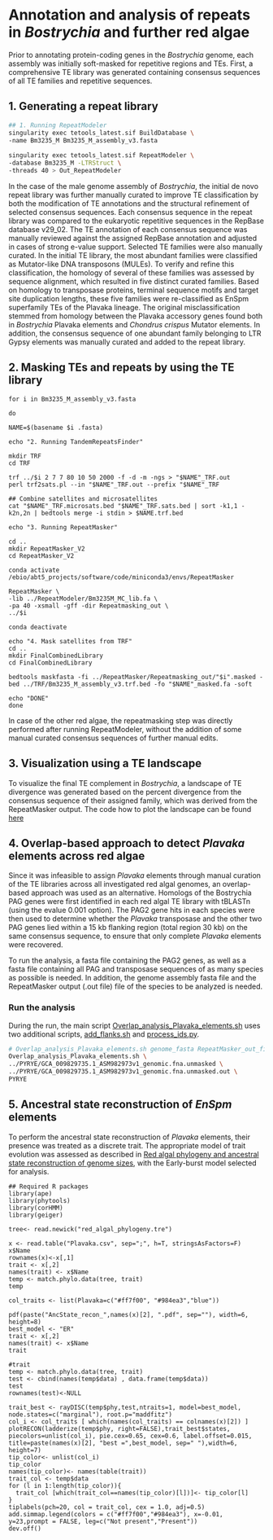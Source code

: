 # Annotation and analysis of repeats in _Bostrychia_ and further red algae

Prior to annotating protein-coding genes in the _Bostrychia_ genome, each assembly was initially soft-masked for repetitive regions and TEs. First, a comprehensive TE library was generated containing consensus sequences of all TE families and repetitive sequences.

## 1. Generating a repeat library 
```bash
## 1. Running RepeatModeler
singularity exec tetools_latest.sif BuildDatabase \
-name Bm3235_M Bm3235_M_assembly_v3.fasta
 
singularity exec tetools_latest.sif RepeatModeler \
-database Bm3235_M -LTRStruct \
-threads 40 > Out_RepeatModeler
```
In the case of the male genome assembly of _Bostrychia_, the initial de novo repeat library was further manually curated to improve TE classification by both the modification of TE annotations and the structural refinement of selected consensus sequences. Each consensus sequence in the repeat library was compared to the eukaryotic repetitive sequences in the RepBase database v29_02. The TE annotation of each consensus sequence was manually reviewed against the assigned RepBase annotation and adjusted in cases of strong e-value support. Selected TE families were also manually curated. In the initial TE library, the most abundant families were classified as Mutator-like DNA transposons (MULEs). To verify and refine this classification, the homology of several of these families was assessed by sequence alignment, which resulted in five distinct curated families. Based on homology to transposase proteins, terminal sequence motifs and target site duplication lengths, these five families were re-classified as EnSpm superfamily TEs of the Plavaka lineage. The original misclassification stemmed from homology between the Plavaka accessory genes found both in _Bostrychia_ Plavaka elements and _Chondrus crispus_ Mutator elements. In addition, the consensus sequence of one abundant family belonging to LTR Gypsy elements was manually curated and added to the repeat library.

## 2. Masking TEs and repeats by using the TE library
```
for i in Bm3235_M_assembly_v3.fasta
 
do
 
NAME=$(basename $i .fasta)
 
echo "2. Running TandemRepeatsFinder"
 
mkdir TRF
cd TRF
 
trf ../$i 2 7 7 80 10 50 2000 -f -d -m -ngs > "$NAME"_TRF.out
perl trf2sats.pl --in "$NAME"_TRF.out --prefix "$NAME"_TRF
 
## Combine satellites and microsatellites
cat "$NAME"_TRF.microsats.bed "$NAME"_TRF.sats.bed | sort -k1,1 -k2n,2n | bedtools merge -i stdin > $NAME.trf.bed
 
echo "3. Running RepeatMasker"

cd .. 
mkdir RepeatMasker_V2
cd RepeatMasker_V2
 
conda activate /ebio/abt5_projects/software/code/miniconda3/envs/RepeatMasker
 
RepeatMasker \
-lib ../RepeatModeler/Bm3235M_MC_lib.fa \
-pa 40 -xsmall -gff -dir Repeatmasking_out \
../$i
 
conda deactivate
 
echo "4. Mask satellites from TRF"
cd ..
mkdir FinalCombinedLibrary
cd FinalCombinedLibrary
 
bedtools maskfasta -fi ../RepeatMasker/Repeatmasking_out/"$i".masked -bed ../TRF/Bm3235_M_assembly_v3.trf.bed -fo "$NAME"_masked.fa -soft
 
echo "DONE"
done
```
In case of the other red algae, the repeatmasking step was directly performed after running RepeatModeler, without the addition of some manual curated consensus sequences of further manual edits.

## 3. Visualization using a TE landscape
To visualize the final TE complement in _Bostrychia_, a landscape of TE divergence was generated based on the percent divergence from the consensus sequence of their assigned family, which was derived from the RepeatMasker output.
The code how to plot the landscape can be found [here](https://github.com/Borg-Lab/Bostrychia_genome/tree/main/scripts/TE_landscape.R)

## 4. Overlap-based approach to detect _Plavaka_ elements across red algae
Since it was infeasible to assign _Plavaka_ elements through manual curation of the TE libraries across all investigated red algal genomes, an overlap-based approach was used as an alternative. Homologs of the Bostrychia PAG genes were first identified in each red algal TE library with tBLASTn (using the evalue 0.001 option). The PAG2 gene hits in each species were then used to determine whether the _Plavaka_ transposase and the other two PAG genes lied within a 15 kb flanking region (total region 30 kb) on the same consensus sequence, to ensure that only complete _Plavaka_ elements were recovered.

To run the analysis, a fasta file containing the PAG2 genes, as well as a fasta file containing all PAG and transposase sequences of as many species as possible is needed. In addition, the genome assembly fasta file and the RepeatMasker output (.out file) file of the species to be analyzed is needed. 
### Run the analysis
During the run, the main script [Overlap_analysis_Plavaka_elements.sh](https://github.com/Borg-Lab/Bostrychia_genome/tree/main/scripts/Overlap_analysis_Plavaka_elements.sh) uses two additional scripts, [add_flanks.sh](https://github.com/Borg-Lab/Bostrychia_genome/tree/main/scripts/add_flanks.sh) and [process_ids.py](https://github.com/Borg-Lab/Bostrychia_genome/tree/main/scripts/process_ids.py). 
```bash
# Overlap_analysis_Plavaka_elements.sh genome_fasta RepeatMasker_out_file 5_letter_abbreviation_of_species_name
Overlap_analysis_Plavaka_elements.sh \
../PYRYE/GCA_009829735.1_ASM982973v1_genomic.fna.unmasked \
../PYRYE/GCA_009829735.1_ASM982973v1_genomic.fna.unmasked.out \
PYRYE
```

## 5. Ancestral state reconstruction of _EnSpm_ elements

To perform the ancestral state reconstruction of _Plavaka_ elements, their presence was treated as a discrete trait. The appropriate model of trait evolution was assessed as described in [Red algal phylogeny and ancestral state reconstruction of genome sizes](https://github.com/Borg-Lab/Bostrychia_genome/blob/main/code/1-Genome_size_expansion.md), with the Early-burst model selected for analysis. 
```
## Required R packages 
library(ape)
library(phytools)
library(corHMM)
library(geiger)

tree<- read.newick("red_algal_phylogeny.tre")

x <- read.table("Plavaka.csv", sep=";", h=T, stringsAsFactors=F)
x$Name
rownames(x)<-x[,1]
trait <- x[,2]
names(trait) <- x$Name
temp <- match.phylo.data(tree, trait)
temp

col_traits <- list(Plavaka=c("#ff7f00", "#984ea3","blue"))

pdf(paste("AncState_recon_",names(x)[2], ".pdf", sep=""), width=6, height=8)
best_model <- "ER"
trait <- x[,2]
names(trait) <- x$Name
trait

#trait
temp <- match.phylo.data(tree, trait)
test <- cbind(names(temp$data) , data.frame(temp$data)) 
test
rownames(test)<-NULL

trait_best <- rayDISC(temp$phy,test,ntraits=1, model=best_model, node.states=c("marginal"), root.p="maddfitz")
col_i <- col_traits [ which(names(col_traits) == colnames(x)[2]) ]
plotRECON(ladderize(temp$phy, right=FALSE),trait_best$states, piecolors=unlist(col_i), pie.cex=0.65, cex=0.6, label.offset=0.015, title=paste(names(x)[2], "best =",best_model, sep=" "),width=6, height=7)
tip_color<- unlist(col_i)
tip_color
names(tip_color)<- names(table(trait))
trait_col <- temp$data
for (l in 1:length(tip_color)){ 
  trait_col [which(trait_col==names(tip_color)[l])]<- tip_color[l]
}
tiplabels(pch=20, col = trait_col, cex = 1.0, adj=0.5)
add.simmap.legend(colors = c("#ff7f00","#984ea3"), x=-0.01, y=23,prompt = FALSE, leg=c("Not present","Present"))
dev.off()
```
